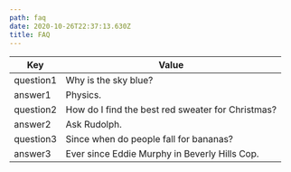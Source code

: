 ```yaml
---
path: faq
date: 2020-10-26T22:37:13.630Z
title: FAQ
---
```

| Key | Value |
| --- | ----- |
| question1 | Why is the sky blue? |
| answer1 | Physics. |
| question2 | How do I find the best red sweater for Christmas? |
| answer2 | Ask Rudolph. |
| question3 | Since when do people fall for bananas? |
| answer3 | Ever since Eddie Murphy in Beverly Hills Cop. |